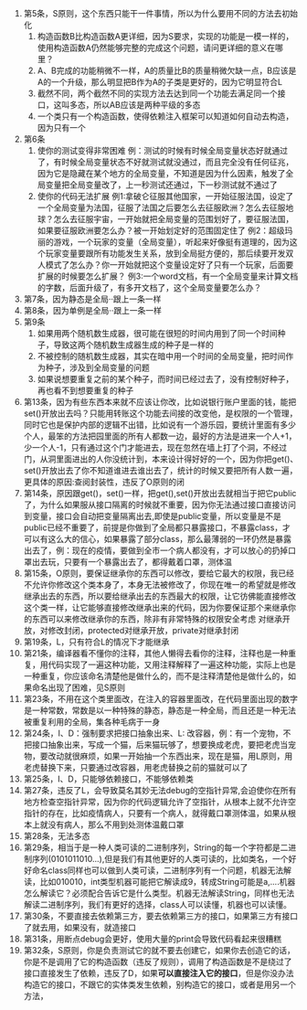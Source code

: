 1. 第5条，S原则，这个东西只能干一件事情，所以为什么要用不同的方法去初始化
	1. 构造函数B比构造函数A更详细，因为S要求，实现的功能是一模一样的，使用构造函数A仍然能够完整的完成这个问题，请问更详细的意义在哪里？
	2. A、B完成的功能稍微不一样，A的质量比B的质量稍微欠缺一点，B应该是A的一个升级，那么明显把B作为A的子类是更好的，因为它明显符合L
	3. 截然不同，两个截然不同的实现方法去达到同一个功能去满足同一个接口，这叫多态，所以AB应该是两种平级的多态
	4. 一个类只有一个构造函数，使得依赖注入框架可以知道如何自动去构造，因为只有一个
2. 第6条
    1. 使你的测试变得非常困难
	例：测试的时候有时候全局变量状态好就通过了，有时候全局变量状态不好就测试就没通过，而且完全没有任何征兆，因为它是隐藏在某个地方的全局变量，不知道是因为什么因素，触发了全局变量把全局变量改了，上一秒测试还通过，下一秒测试就不通过了
	2. 使你的代码无法扩展
    例1:拿破仑征服其他国家，一开始征服法国，设定了一个全局变量为法国，征服了法国之后要怎么去征服欧洲？怎么去征服地球？怎么去征服宇宙，一开始就把全局变量的范围划好了，要征服法国，如果要征服欧洲要怎么办？被一开始划定好的范围固定住了
	例2：超级玛丽的游戏，一个玩家的变量（全局变量），听起来好像挺有道理的，因为这个玩家变量要跟所有功能发生关系，放到全局挺方便的，那后续要开发双人模式了怎么办？你一开始就把这个变量设定好了只有一个玩家，后面要扩展的时候要怎么扩展？
    例3:一个word文档，有一个全局变量来计算文档的字数，后面升级了，有多开文档了，这个全局变量要怎么办？
3. 第7条，因为静态是全局··跟上一条一样
4. 第8条，因为单例是全局··跟上一条一样
5. 第9条
    1. 如果用两个随机数生成器，很可能在很短的时间内用到了同一个时间种子，导致这两个随机数生成器生成的种子是一样的
	2. 不被控制的随机数生成器，其实在暗中用一个时间的全局变量，把时间作为种子，涉及到全局变量的问题
	3. 如果说想要重复之前的某个种子，而时间已经过去了，没有控制好种子，再也看不到想要重复的种子
6. 第13条，因为有些东西本来就不应该让你改，比如说银行账户里面的钱，能把set()开放出去吗？只能用转账这个功能去间接的改变他，是权限的一个管理，同时它也是保护内部的逻辑不出错，比如说有一个游乐园，要统计里面有多少个人，最笨的方法把园里面的所有人都数一边，最好的方法是进来一个人+1，少一个人-1，只有通过这个门才能进去，现在忽然在墙上打了个洞，不经过门，从洞里面进出的人你没统计到，本来设计得好好的一个，因为你把get()、set()开放出去了你不知道谁进去谁出去了，统计的时候又要把所有人数一遍，更具体的原因:查阅封装性，违反了O原则的闭
7. 第14条，原因跟get()，set()一样，把get(),set()开放出去就相当于把它public了，为什么如果服从接口隔离的时候就不重要，因为你无法通过接口直接访问到变量，接口会自动把变量隔离出去,即使是public变量，所以变量是不是public已经不重要了，前提是你做到了全局都只暴露接口，不暴露class，才可以有这么大的信心，如果暴露了部分class，那么最薄弱的一环仍然是暴露出去了，例：现在的疫情，要做到全市一个病人都没有，才可以放心的扔掉口罩出去玩，只要有一个暴露出去了，都得戴着口罩，测体温
8. 第15条，O原则，要保证继承你的东西可以修改，要给它最大的权限，我已经不允许你修改这个类本身了，本身无法被修改了，你现在唯一的希望就是修改继承出去的东西，所以要给继承出去的东西最大的权限，让它彷佛能直接修改这个类一样，让它能够直接修改继承出来的代码，因为你要保证那个来继承你的东西可以来修改继承你的东西，除非有非常特殊的权限安全考虑 对继承开放，对修改封闭，protected对继承开放，private对继承封闭
9. 第19条，L，只有符合L的情况下才能继承
10. 第21条，编译器看不懂你的注释，其他人懒得去看你的注释，注释也是一种重复，用代码实现了一遍这种功能，又用注释解释了一遍这种功能，实际上也是一种重复，你应该命名清楚他是做什么的，而不是注释清楚他是做什么的，如果命名出现了困难，见S原则
11. 第23条，不用在这个类里面改，在注入的容器里面改，在代码里面出现的数字是一种常数，常数是以一种特殊的静态，静态是一种全局，而且还是一种无法被重复利用的全局，集各种毛病于一身
12. 第24条，I、D：强制要求把接口抽象出来、L: 改容器，例：有一个宠物，不把接口抽象出来，写成一个猫，后来猫玩够了，想要换成老虎，要把老虎当宠物，要改动就很麻烦，如果一开始抽一个东西出来，现在是猫，用L原则，用老虎替换下来，只要通过改容器，用老虎替换之前的猫就可以了
13. 第25条，I、D，只能够依赖接口，不能够依赖类
14. 第27条，违反了L，会导致莫名其妙无法debug的空指针异常,会迫使你在所有地方检查空指针异常，因为你的代码逻辑允许了空指针，从根本上就不允许空指针的存在，比如疫情病人，只要有一个病人，就得戴口罩测体温，如果从根本上就没有病人，那么不用到处测体温戴口罩
15. 第28条，无法多态
16. 第29条，相当于是一种人类可读的二进制序列，String的每一个字符都是二进制序列(0101011010...),但是我们有其他更好的人类可读的，比如类名，一个好好命名class同样也可以做到人类可读，二进制序列有一个问题，机器无法解读，比如010010，int类型机器可能把它解读成9，转成String可能是a,....机器怎么解读它？必须配合告诉它是什么类型。机器无法解读String，同样也无法解读二进制序列，我们有更好的选择，class人可以读懂，机器也可以读懂。
17. 第30条，不要直接去依赖第三方，要去依赖第三方的接口，如果第三方有接口了就去用，如果没有，就造接口
18. 第31条，用断点debug会更好，使用大量的print会导致代码看起来很糟糕
19. 第32条，S原则，你是负责测试它的就不要去创建它，如果你去创造它的话，你是不是调用了它的构造函数（违反了规则），调用了构造函数是不是绕过了接口直接发生了依赖，违反了D，如果**可以直接注入它的接口**，但是你没办法构造它的接口，不跟它的实体类发生依赖，别构造它的接口，或者是用另一个方法，
